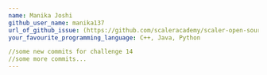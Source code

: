 ```yaml
---
name: Manika Joshi
github_user_name: manika137
url_of_github_issue: (https://github.com/scaleracademy/scaler-open-source-september-challenge/issues/134)https://github.com/scaleracademy/scaler-open-source-september-challenge/issues/134
your_favourite_programming_language: C++, Java, Python

//some new commits for challenge 14
//some more commits...
---
```

